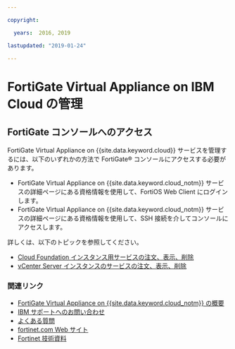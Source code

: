 ```yaml
---

copyright:

  years:  2016, 2019

lastupdated: "2019-01-24"

---
```


# FortiGate Virtual Appliance on IBM Cloud の管理

## FortiGate コンソールへのアクセス

FortiGate Virtual Appliance on {{site.data.keyword.cloud}} サービスを管理するには、以下のいずれかの方法で FortiGate® コンソールにアクセスする必要があります。
* FortiGate Virtual Appliance on {{site.data.keyword.cloud_notm}} サービスの詳細ページにある資格情報を使用して、FortiOS Web Client にログインします。
* FortiGate Virtual Appliance on {{site.data.keyword.cloud_notm}} サービスの詳細ページにある資格情報を使用して、SSH 接続を介してコンソールにアクセスします。

詳しくは、以下のトピックを参照してください。
* [Cloud Foundation インスタンス用サービスの注文、表示、削除](/docs/services/vmwaresolutions/sddc/sd_addingremovingservices.html)
* [vCenter Server インスタンスのサービスの注文、表示、削除](/docs/services/vmwaresolutions/vcenter/vc_addingremovingservices.html)

### 関連リンク

* [FortiGate Virtual Appliance on {{site.data.keyword.cloud_notm}} の概要](/docs/services/vmwaresolutions/services/fortinetvm_considerations.html)
* [IBM サポートへのお問い合わせ](/docs/services/vmwaresolutions/vmonic/trbl_support.html)
* [よくある質問](/docs/services/vmwaresolutions/vmonic/faq.html)
* [fortinet.com Web サイト](https://www.fortinet.com/)
* [Fortinet 技術資料](http://docs.fortinet.com/fortigate/admin-guides)
